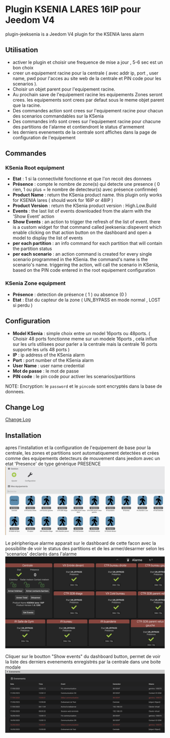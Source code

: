 # Plugin KSENIA LARES 16IP pour Jeedom V4 

plugin-jeeksenia is a Jeedom V4 plugin for the KSENIA lares alarm 



## Utilisation

- activer le plugin et choisir une frequence de mise a jour , 5-6 sec est un bon choix
- creer un equipement racine pour la centrale ( avec addr ip, port , user name, pwd pour l'acces au site web de la centrale et PIN code pour les scenarios ). 
- Choisir un objet parent pour l'equipement racine.
- Au prochain save de l'equipement racine les equipements Zones seront crees. les equipements sont crees par defaut sous le meme objet parent que la racine.
- Des commandes action sont crees sur l'equipement racine pour chacun des scenarios commandables sur la KSenia
- Des commandes info sont crees sur l'equipement racine pour chacune des partitions de l'alarme et contiendront le status d'armement
- les derniers evenements de la centrale sont affiches dans la page de configuration de l'equipement

## Commandes

### KSenia Root equipment

- **Etat** : 1 si la connectivité fonctionne et que l'on recoit des donnees
- **Présence** : compte le nombre de zone(s) qui detecte une presence ( 0 rien,  1 ou plus = le nombre de detecteur(s) avec présence confirmée)
- **Product Name** : return the KSenia product name. this plugin only works for KSENIA lares ( should work for 16IP or 48IP )
- **Product Version** : return the KSenia product version : High.Low.Build
- **Events** : the last list of events downloaded from the alarm with the 'Show Event' action
- **Show Events** : an action to trigger the refresh of the list of event. there is a custom widget for that command called jeeksenia::dispevent which enable clicking on that action button on the dashboard and open a model to display the list of events
- **per each partition** : an info command for each partition that will contain the partition status
- **per each scenario** : an action command is created for every single scenario programmed in the KSenia. the command's name is the scenario's name. triggering the action, will call the scenario in KSenia, based on the PIN code entered in the root equipement configuration

### KSenia Zone equipment

- **Présence** : detection de présence ( 1 ) ou absence (0 )
- **Etat** : Etat du capteur de la zone ( UN_BYPASS en mode normal , LOST si perdu )

## Configuration

- **Model KSenia** : simple choix entre un model 16ports ou 48ports. ( Choisir 48 ports fonctionne meme sur un modele 16ports , cela influe sur les urls utilisees pour parler a la centrale mais la centrale 16 ports supporte les urls 48 ports )
- **IP** : ip address of the KSenia alarm
- **Port** : port number of the KSenia alarm
- **User Name** : user name credential
- **Mot de passe** : le mot de passe
- **PIN code** : le pin code pour activer les scenarios/partitions

NOTE:  Encryption: le `password` et le `pincode` sont encryptés dans la base de donnees.

## Change Log

[Change Log](changelog.md)

## Installation

apres l'installation et la configuration de l'equipement de base pour la centrale, les zones et partitions sont automatiquement detectées et crées comme des equipements detecteurs de mouvement dans jeedom avec un etat 'Presence' de type générique PRESENCE
![Equipements](../images/ksenia%20equipements.png)

Le péripherique alarme apparait sur le dashboard de cette facon avec la possibilite de voir le status des partitions et de les armer/desarmer selon les 'scenarios' declarés dans l'alarme
![ipxdevice](../images/kseniadevice.png)

Cliquer sur le boutton "Show events" du dashboard button, permet de voir la liste des derniers evenements enregistrés par la centrale dans une boite modale
![events](../images/events.png)